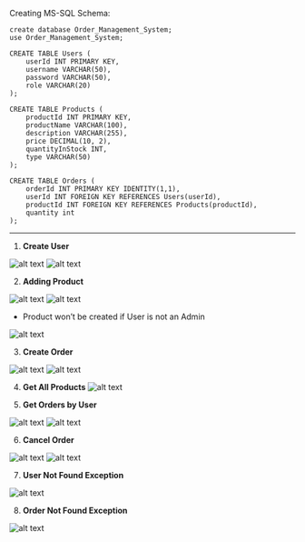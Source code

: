 Creating MS-SQL Schema:

    create database Order_Management_System;
    use Order_Management_System;

    CREATE TABLE Users (
        userId INT PRIMARY KEY,
        username VARCHAR(50),
        password VARCHAR(50),
        role VARCHAR(20)
    );

    CREATE TABLE Products (
        productId INT PRIMARY KEY,
        productName VARCHAR(100),
        description VARCHAR(255),
        price DECIMAL(10, 2),
        quantityInStock INT,
        type VARCHAR(50)
    );

    CREATE TABLE Orders (
        orderId INT PRIMARY KEY IDENTITY(1,1),
        userId INT FOREIGN KEY REFERENCES Users(userId),
        productId INT FOREIGN KEY REFERENCES Products(productId),
        quantity int
    );

-------------------------------------------------------------------------------------
1.	**Create User**

![alt text](screenshots/image.png)
![alt text](screenshots/image-1.png)
 
 

2.	**Adding Product**

![alt text](screenshots/image-2.png)
![alt text](screenshots/image-3.png)
 
-	Product won’t be created if User is not an Admin

![alt text](screenshots/image-4.png)
 


3.	**Create Order**

![alt text](screenshots/image-5.png)
![alt text](screenshots/image-6.png)
 


4.	**Get All Products**
![alt text](screenshots/image-7.png)

5.	**Get Orders by User**
 
![alt text](screenshots/image-8.png)
![alt text](screenshots/image-9.png)
 

6.	**Cancel Order**

![alt text](screenshots/image-10.png)
![alt text](screenshots/image-11.png)

7.	**User Not Found Exception**

![alt text](screenshots/image-12.png)

8.	**Order Not Found Exception**

![alt text](screenshots/image-13.png)
